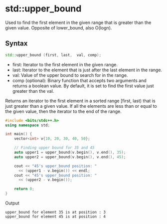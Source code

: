 # std::upper_bound
Used to find the first element in the given range that is greater than the given value. Opposite of lower_bound, also O(logn).

## Syntax
```cpp
std::upper_bound (first, last,  val, comp);
```
- first: Iterator to the first element in the given range.
- last: Iterator to the element that is just after the last element in the range.
- val: Value of the upper bound to search for in the range. 
- comp (optional): Binary function that accepts two arguments and returns a boolean value. By default, it is set to find the first value just greater than the val.

Returns an iterator to the first element in a sorted range [first, last) that is just greater than a given value.
If all the elements are less than or equal to the given value, then the iterator to the end of the range.

```cpp
#include <bits/stdc++.h>
using namespace std;

int main() {
    vector<int> v{10, 20, 30, 40, 50};

    // Finding upper bound for 35 and 45
    auto upper1 = upper_bound(v.begin(), v.end(), 35);
    auto upper2 = upper_bound(v.begin(), v.end(), 45);

    cout << "45's upper_bound position: "
      << (upper1 - v.begin()) << endl;
    cout << "45's upper_bound position: "
      << (upper2 - v.begin());

    return 0;
}
```
Output
```
upper_bound for element 35 is at position : 3
upper_bound for element 45 is at position : 4
```

